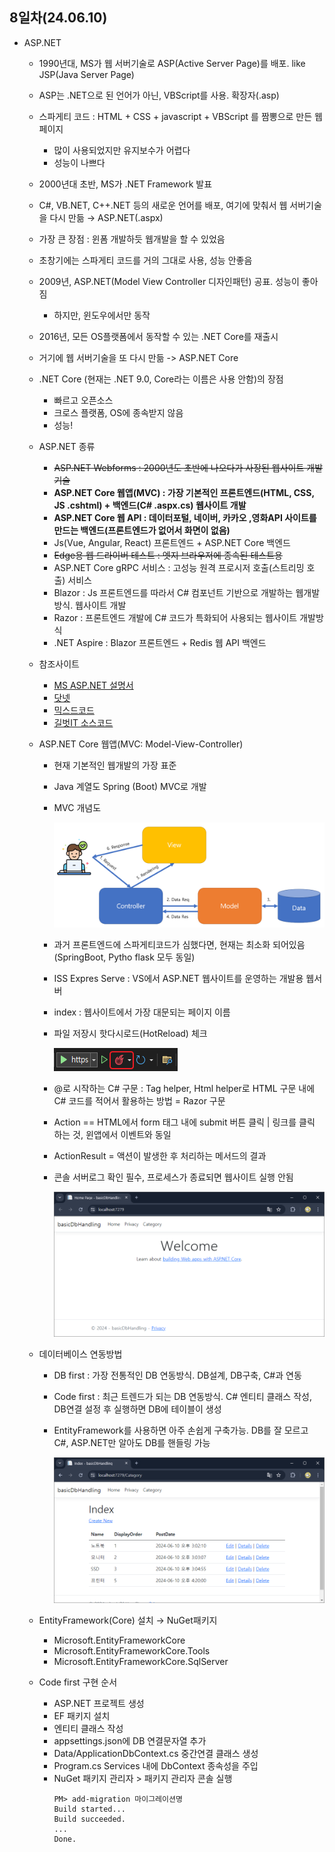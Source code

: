 ## 8일차(24.06.10)
- ASP.NET
    - 1990년대, MS가 웹 서버기술로 ASP(Active Server Page)를 배포. like JSP(Java Server Page)
    - ASP는 .NET으로 된 언어가 아닌, VBScript를 사용. 확장자(.asp)
    - 스파게티 코드 : HTML + CSS + javascript + VBScript 를 짬뽕으로 만든 웹 페이지
        - 많이 사용되었지만 유지보수가 어렵다
        - 성능이 나쁘다

    - 2000년대 초반, MS가 .NET Framework 발표
    - C#, VB.NET, C++.NET 등의 새로운 언어를 배포, 여기에 맞춰서 웹 서버기술을 다시 만듦 &rarr; ASP.NET(.aspx)
    - 가장 큰 장점 : 윈폼 개발하듯 웹개발을 할 수 있었음
    - 초창기에는 스파게티 코드를 거의 그대로 사용, 성능 안좋음
    - 2009년, ASP.NET(Model View Controller 디자인패턴) 공표. 성능이 좋아짐
        - 하지만, 윈도우에서만 동작
    - 2016년, 모든 OS플랫폼에서 동작할 수 있는 .NET Core를 재출시
    - 거기에 웹 서버기술을 또 다시 만듦 -> ASP.NET Core

    - .NET Core (현재는 .NET 9.0, Core라는 이름은 사용 안함)의 장점
        - 빠르고 오픈소스
        - 크로스 플랫폼, OS에 종속받지 않음
        - 성능!

    - ASP.NET 종류
        - ~~ASP.NET Webforms : 2000년도 초반에 나오다가 사장된 웹사이트 개발기술~~
        - **ASP.NET Core 웹앱(MVC) : 가장 기본적인 프론트엔드(HTML, CSS, JS .cshtml) + 백엔드(C# .aspx.cs) 웹사이트 개발**
        - **ASP.NET Core 웹 API : 데이터포털, 네이버, 카카오 ,영화API 사이트를 만드는 백엔드(프론트엔드가 없어서 화면이 없음)**
        - Js(Vue, Angular, React) 프론트엔드 + ASP.NET Core 백엔드
        - ~~Edge용 웹 드라이버 테스트 : 엣지 브라우저에 종속된 테스트용~~
        - ASP.NET Core gRPC 서비스 : 고성능 원격 프로시저 호출(스트리밍 호출) 서비스
        - Blazor : Js 프론트엔드를 따라서 C# 컴포넌트 기반으로 개발하는 웹개발 방식. 웹사이트 개발
        - Razor : 프론트엔드 개발에 C# 코드가 특화되어 사용되는 웹사이트 개발방식
        - .NET Aspire : Blazor 프론트엔드 + Redis 웹 API 백엔드

    - 참조사이트
        - [MS ASP.NET 설명서](https://learn.microsoft.com/ko-kr/aspnet/core/?view=aspnetcore-3.1)
        - [닷넷](https://github.com/dotnet)
        - [믹스드코드](https://mixedcode.com/)
        - [길벗IT 소스코드](https://github.com/gilbutITbook/006824)

    - ASP.NET Core 웹앱(MVC: Model-View-Controller)
        - 현재 기본적인 웹개발의 가장 표준
        - Java 계열도 Spring (Boot) MVC로 개발
        - MVC 개념도 

            <img src="https://raw.githubusercontent.com/HyungJuu/basic-aspnet-2024/main/images/an001.png" width="730">

        - 과거 프론트엔드에 스파게티코드가 심했다면, 현재는 최소화 되어있음 (SpringBoot, Pytho flask 모두 동일)
        - ISS Expres Serve : VS에서 ASP.NET 웹사이트를 운영하는 개발용 웹서버
        - index : 웹사이트에서 가장 대문되는 페이지 이름
        - 파일 저장시 핫다시로드(HotReload) 체크

            ![HotReload](https://raw.githubusercontent.com/HyungJuu/basic-aspnet-2024/main/images/an003.png)

        - @로 시작하는 C# 구문 : Tag helper, Html helper로 HTML 구문 내에 C# 코드를 적어서 활용하는 방법 = Razor 구문
        - Action == HTML에서 form 태그 내에 submit 버튼 클릭 | 링크를 클릭 하는 것, 윈앱에서 이벤트와 동일
        - ActionResult = 액션이 발생한 후 처리하는 메서드의 결과
        - 콘솔 서버로그 확인 필수, 프로세스가 종료되면 웹사이트 실행 안됨

            ![ASP.NET Core](https://raw.githubusercontent.com/HyungJuu/basic-aspnet-2024/main/images/an002.png)

    - 데이터베이스 연동방법
        - DB first : 가장 전통적인 DB 연동방식. DB설계, DB구축, C#과 연동
        - Code first : 최근 트렌드가 되는 DB 연동방식. C# 엔티티 클래스 작성, DB연결 설정 후 실행하면 DB에 테이블이 생성
        - EntityFramework를 사용하면 아주 손쉽게 구축가능. DB를 잘 모르고 C#, ASP.NET만 알아도 DB를 핸들링 가능
        
            ![DB연결](https://raw.githubusercontent.com/HyungJuu/basic-aspnet-2024/main/images/an004.png)
    
    - EntityFramework(Core) 설치 &rarr; NuGet패키지
        - Microsoft.EntityFrameworkCore
        - Microsoft.EntityFrameworkCore.Tools
        - Microsoft.EntityFrameworkCore.SqlServer

    - Code first 구현 순서
        - ASP.NET 프로젝트 생성
        - EF 패키지 설치
        - 엔티티 클래스 작성
        - appsettings.json에 DB 연결문자열 추가
        - Data/ApplicationDbContext.cs 중간연결 클래스 생성
        - Program.cs Services 내에 DbContext 종속성을 주입
        - NuGet 패키지 관리자 > 패키지 관리자 콘솔 실행
            ```shell
            PM> add-migration 마이그레이션명
            Build started...
            Build succeeded.
            ...
            Done.
            ```
